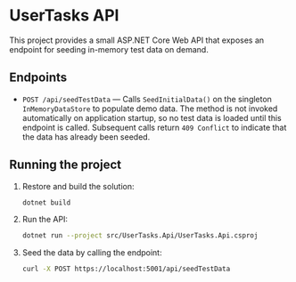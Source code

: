 # UserTasks API

This project provides a small ASP.NET Core Web API that exposes an endpoint for seeding in-memory test data on demand.

## Endpoints

- `POST /api/seedTestData` &mdash; Calls `SeedInitialData()` on the singleton `InMemoryDataStore` to populate demo data. The method is not invoked automatically on application startup, so no test data is loaded until this endpoint is called. Subsequent calls return `409 Conflict` to indicate that the data has already been seeded.

## Running the project

1. Restore and build the solution:
   ```bash
   dotnet build
   ```
2. Run the API:
   ```bash
   dotnet run --project src/UserTasks.Api/UserTasks.Api.csproj
   ```
3. Seed the data by calling the endpoint:
   ```bash
   curl -X POST https://localhost:5001/api/seedTestData
   ```
